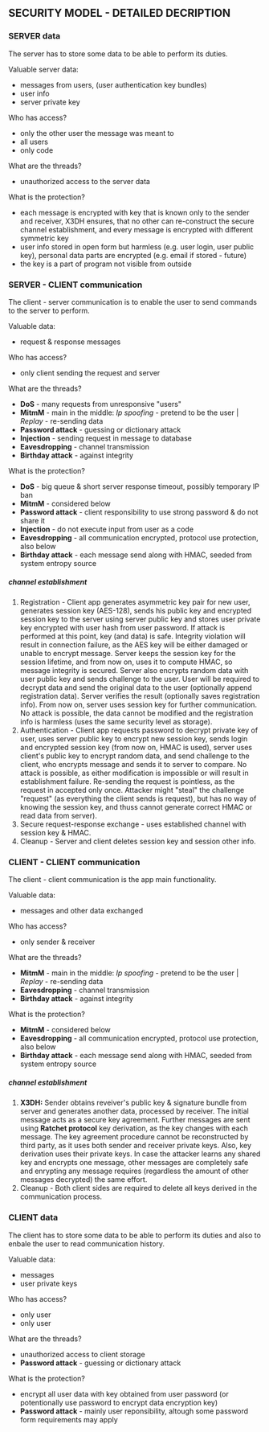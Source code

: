 ## SECURITY MODEL - DETAILED DECRIPTION

### SERVER data
The server has to store some data to be able to perform its duties.

Valuable server data:
- messages from users, (user authentication key bundles)
- user info
- server private key

Who has access?
- only the other user the message was meant to
- all users
- only code

What are the threads?
- unauthorized access to the server data

What is the protection?
- each message is encrypted with key that is known only to the sender and receiver, X3DH ensures, that no other can re-construct
the secure channel establishment, and every message is encrypted with different symmetric key
- user info stored in open form but harmless (e.g. user login, user public key), personal data parts are encrypted (e.g. email if stored - future)
- the key is a part of program not visible from outside

### SERVER - CLIENT communication
The client - server communication is to enable the user to send commands to the server to perform.

Valuable data:
- request & response messages

Who has access?
- only client sending the request and server

What are the threads?
- **DoS** - many requests from unresponsive "users"
- **MitmM** - main in the middle: _Ip spoofing_ - pretend to be the user | _Replay_ - re-sending data
- **Password attack** - guessing or dictionary attack
- **Injection** - sending request in message to database 
- **Eavesdropping** - channel transmission
- **Birthday attack** - against integrity

What is the protection?
- **DoS** - big queue & short server response timeout, possibly temporary IP ban
- **MitmM** - considered below
- **Password attack** - client responsibility to use strong password & do not share it
- **Injection** - do not execute input from user as a code 
- **Eavesdropping** - all communication encrypted, protocol use protection, also below
- **Birthday attack** - each message send along with HMAC, seeded from system entropy source

##### channel establishment
1. Registration - Client app generates asymmetric key pair for new user, generates session key (AES-128), 
sends his public key and encrypted session key to the server using server public key and stores user private key encrypted with user hash from user password. If attack is performed at this point, key (and data) is safe.
Integrity violation will result in connection failure, as the AES key will be either damaged or unable to encrypt message.
Server keeps the session key for the session lifetime, and from now on, uses it to compute HMAC, so message integrity is secured.
Server also encrypts random data with user public key and sends challenge to the user. User will be required to decrypt data and 
send the original data to the user (optionally append registration data). 
Server verifies the result (optionally saves registration info). From now on, server uses session key for further communication.
No attack is possible, the data cannot be modified and the registration info is harmless (uses the same security level as storage).
2. Authentication - Client app requests password to decrypt private key of user, uses server public key to encrypt new session key, 
sends login and encrypted session key (from now on, HMAC is used), server uses client's public key to encrypt random data, 
and send challenge to the client, who encrypts message and sends it to server to compare. No attack is possible, as either modification is
impossible or will result in establishment failure. Re-sending the request is pointless, as the request in accepted only once.
Attacker might "steal" the challenge "request" (as everything the client sends is request), but has no way of knowing the session key, 
and thuss cannot generate correct HMAC or read data from server).
3. Secure request-response exchange - uses established channel with session key & HMAC.
4. Cleanup - Server and client deletes session key and session other info.


### CLIENT - CLIENT communication
The client - client communication is the app main functionality.

Valuable data:
- messages and other data exchanged

Who has access?
- only sender & receiver

What are the threads?
- **MitmM** - main in the middle: _Ip spoofing_ - pretend to be the user | _Replay_ - re-sending data
- **Eavesdropping** - channel transmission
- **Birthday attack** - against integrity

What is the protection?
- **MitmM** - considered below
- **Eavesdropping** - all communication encrypted, protocol use protection, also below
- **Birthday attack** - each message send along with HMAC, seeded from system entropy source

##### channel establishment
1. **X3DH:** Sender obtains reveiver's public key & signature bundle from server and generates another data, processed by receiver. The initial message acts as a secure key agreement. Further messages are sent using **Ratchet protocol** key derivation, as the key changes with each message. The key agreement procedure cannot be reconstructed by third party, as it uses both sender and receiver private keys.
Also, key derivation uses their private keys. In case the attacker learns any shared key and encrypts one message, other messages are
completely safe and enrypting any message requires (regardless the amount of other messages decrypted) the same effort.
2. Cleanup - Both client sides are required to delete all keys derived in the communication process.

### CLIENT data
The client has to store some data to be able to perform its duties and also to enbale the user to read communication history.

Valuable data:
- messages
- user private keys

Who has access?
- only user
- only user

What are the threads?
- unauthorized access to client storage
- **Password attack** - guessing or dictionary attack

What is the protection?
- encrypt all user data with key obtained from user password (or potentionally use password to encrypt data encryption key)
- **Password attack** - mainly user reponsibility, altough some password form requirements may apply
